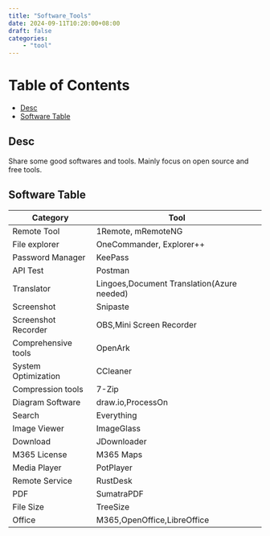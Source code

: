 ```yaml
---
title: "Software_Tools"
date: 2024-09-11T10:20:00+08:00
draft: false
categories:
    - "tool"
---
```

# Table of Contents
<!-- TOC -->

- [Desc](#desc)
- [Software Table](#software-table)

<!-- /TOC -->
## Desc 
Share some good softwares and tools. Mainly focus on open source and free tools.

## Software Table
| Category    | Tool |
| -------- | ------- |
| Remote Tool |  1Remote, mRemoteNG   |
| File explorer | OneCommander, Explorer++  |
| Password Manager    | KeePass   |
|API Test|Postman|
|Translator|Lingoes,Document Translation(Azure needed)|
|Screenshot|Snipaste|
|Screenshot Recorder|OBS,Mini Screen Recorder|
|Comprehensive tools|OpenArk|
|System Optimization|CCleaner|
|Compression tools|7-Zip|
|Diagram Software|draw.io,ProcessOn|
|Search | Everything|
|Image Viewer|ImageGlass|
|Download|JDownloader|
|M365 License| M365 Maps|
|Media Player| PotPlayer|
|Remote Service| RustDesk|
|PDF | SumatraPDF|
|File Size| TreeSize|
|Office| M365,OpenOffice,LibreOffice|